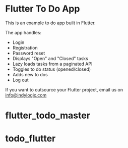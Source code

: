 # Flutter To Do App

This is an example to do app built in Flutter.

The app handles:

* Login
* Registration
* Password reset
* Displays "Open" and "Closed" tasks
* Lazy loads tasks from a paginated API
* Toggles to do status (opened/closed)
* Adds new to dos
* Log out

If you want to outsource your Flutter project, email us on info@indylogix.com
# flutter_todo_master
# todo_flutter
